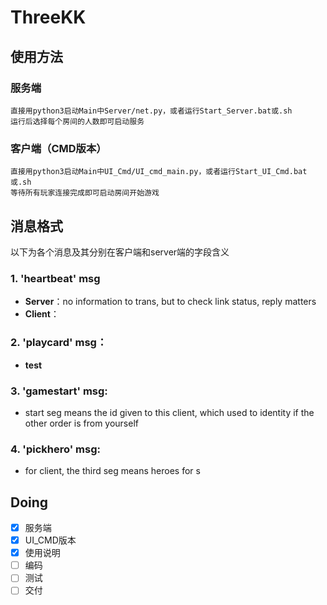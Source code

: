 # ThreeKK

## 使用方法
### 服务端
	直接用python3启动Main中Server/net.py，或者运行Start_Server.bat或.sh
	运行后选择每个房间的人数即可启动服务
### 客户端（CMD版本）
	直接用python3启动Main中UI_Cmd/UI_cmd_main.py，或者运行Start_UI_Cmd.bat或.sh
	等待所有玩家连接完成即可启动房间开始游戏

## 消息格式 
以下为各个消息及其分别在客户端和server端的字段含义

### 1. 'heartbeat' msg
* __Server__：no information to trans, but to check link status, reply matters  
* __Client__：

### 2. 'playcard' msg：  
* __test__
### 3. 'gamestart' msg:  
* start seg means the id given to this client, which used to identity if the other order is from yourself
### 4. 'pickhero' msg:  
* for client, the third seg means heroes for s




## Doing
- [x] 服务端
- [x] UI_CMD版本
- [x] 使用说明
- [ ] 编码
- [ ] 测试
- [ ] 交付
